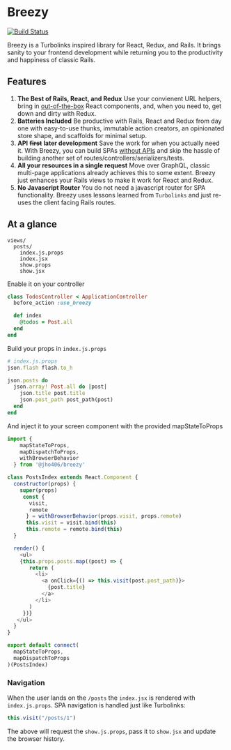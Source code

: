 # Breezy

[![Build Status](https://travis-ci.org/jho406/Breezy.svg?branch=master)](https://travis-ci.org/jho406/Breezy)

Breezy is a Turbolinks inspired library for React, Redux, and Rails. It brings sanity to your frontend development while returning you to the productivity and happiness of classic Rails.

## Features

1. **The Best of Rails, React, and Redux** Use your convienent URL helpers, bring in [out-of-the-box](https://ant.design/components/button/) React components, and, when you need to, get down and dirty with Redux.
2. **Batteries Included** Be productive with Rails, React and Redux from day one with easy-to-use thunks, immutable action creators, an opinionated store shape, and scaffolds for minimal setup.
3. **API** ~~**first**~~ **later development** Save the work for when you actually need it. With Breezy, you can build SPAs [without APIs](./#how-does-it-work) and skip the hassle of building another set of routes/controllers/serializers/tests.
4. **All your resources in a single request** Move over GraphQL, classic multi-page applications already achieves this to some extent. Breezy just enhances your Rails views to make it work for React and Redux.
5. **No Javascript Router** You do not need a javascript router for SPA functionality. Breezy uses lessons learned from `Turbolinks` and just re-uses the client facing Rails routes.

## At a glance

```text
views/
  posts/
    index.js.props
    index.jsx
    show.props
    show.jsx
```

Enable it on your controller

```ruby
class TodosController < ApplicationController
  before_action :use_breezy

  def index
    @todos = Post.all
  end
end
```

Build your props in `index.js.props`

```ruby
# index.js.props
json.flash flash.to_h

json.posts do
  json.array! Post.all do |post|
    json.title post.title
    json.post_path post_path(post)
  end
end
```

And inject it to your screen component with the provided mapStateToProps

```javascript
import {
    mapStateToProps,
    mapDispatchToProps,
    withBrowserBehavior
  } from '@jho406/breezy'

class PostsIndex extends React.Component {
  constructor(props) {
    super(props)
     const {
       visit,
       remote
      } = withBrowserBehavior(props.visit, props.remote)
      this.visit = visit.bind(this)
      this.remote = remote.bind(this)
  }

  render() {
    <ul>
    {this.props.posts.map((post) => {
       return (
         <li>
           <a onClick={() => this.visit(post.post_path)}>
             {post.title}
           </a>
         </li>
       )
     })}
   </ul>
  }
}

export default connect(
  mapStateToProps,
  mapDispatchToProps
)(PostsIndex)
```

### Navigation

When the user lands on the `/posts` the `index.jsx` is rendered with `index.js.props`. SPA navigation is handled just like Turbolinks:

```javascript
this.visit("/posts/1")
```

The above will request the `show.js.props`, pass it to `show.jsx` and update the browser history.

